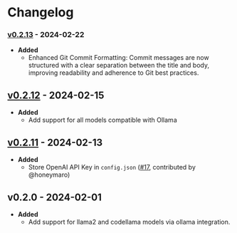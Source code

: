 # Changelog
### [v0.2.13](https://github.com/joone/loz/compare/v0.2.12...v0.2.13) - 2024-02-22
- **Added**
  - Enhanced Git Commit Formatting: Commit messages are now structured with a clear separation between the title and body, improving readability and adherence to Git best practices.

## [v0.2.12](https://github.com/joone/loz/compare/v0.2.11...v0.2.12) - 2024-02-15
- **Added**
  - Add support for all models compatible with Ollama
## [v0.2.11](https://github.com/joone/loz/compare/v0.2.10...v0.2.11) - 2024-02-13
- **Added**
  - Store OpenAI API Key in `config.json` ([#17](https://github.com/joone/loz/pull/17), contributed by @honeymaro)

## v0.2.0 - 2024-02-01
- **Added**
  - Add support for llama2 and codellama models via ollama integration.
